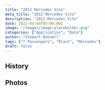 ```yaml
---
title: "2012 Mercedes Vito"
meta_title: "2012 Mercedes Vito"
description: "2012 Mercedes Vito"
date: 2022-04-04T05:00:00Z
image: "/images/image-placeholder.png"
categories: ["Application", "Data"]
author: "Stewart Bennell"
tags: ["7 Passengers", "Black", "Mercedes"]
draft: false
---
```

## History

## Photos
